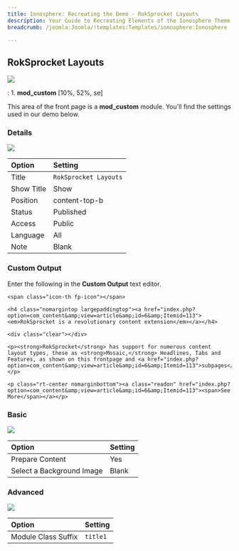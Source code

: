 ```yaml
---
title: Ionosphere: Recreating the Demo - RokSprocket Layouts
description: Your Guide to Recreating Elements of the Ionosphere Theme for Joomla
breadcrumb: /joomla:Joomla/!templates:Templates/ionosphere:Ionosphere

---
```


RokSprocket Layouts
-----
![][demo]

:   1. **mod_custom** [10%, 52%, se]

This area of the front page is a **mod_custom** module. You'll find the settings used in our demo below.

### Details
![][demo2]

| Option     | Setting                |  
| :--------- | :--------------------- |  
| Title      | `RokSprocket Layouts`  |  
| Show Title | Show                   |  
| Position   | content-top-b          |  
| Status     | Published              |  
| Access     | Public                 |  
| Language   | All                    |  
| Note       | Blank                  |  

### Custom Output
Enter the following in the **Custom Output** text editor.

~~~
<span class="icon-th fp-icon"></span>

<h4 class="nomargintop largepaddingtop"><a href="index.php?option=com_content&amp;view=article&amp;id=6&amp;Itemid=113"><em>RokSprocket is a revolutionary content extension</em></a></h4>

<div class="clear"></div>

<p><strong>RokSprocket</strong> has support for numerous content layout types, these as <strong>Mosaic,</strong> Headlines, Tabs and Features, as shown on this frontpage and <a href="index.php?option=com_content&amp;view=article&amp;id=6&amp;Itemid=113">subpages</a>.</p>

<p class="rt-center nomarginbottom"><a class="readon" href="index.php?option=com_content&amp;view=article&amp;id=6&amp;Itemid=113"><span>See More</span></a></p>
~~~

### Basic
![][demo3]

| Option                    | Setting |  
| :------------------------ | :------ |  
| Prepare Content           | Yes     |  
| Select a Background Image | Blank   |

### Advanced
![][demo4]

| Option              | Setting  |  
| :------------------ | :------- |  
| Module Class Suffix | `title1` |  

[demo]: assets/demo_4.jpeg
[demo2]: assets/layouts_1.jpeg
[demo3]: assets/layouts_2.jpeg
[demo4]: assets/layouts_3.jpeg